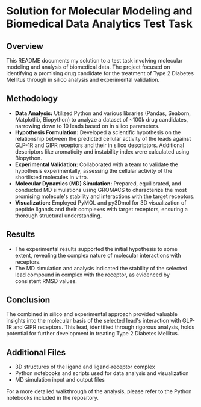 # Solution for Molecular Modeling and Biomedical Data Analytics Test Task

## Overview

This README documents my solution to a test task involving molecular modeling and analysis of biomedical data. The project focused on identifying a promising drug candidate for the treatment of Type 2 Diabetes Mellitus through in silico analysis and experimental validation.

## Methodology

- **Data Analysis:** Utilized Python and various libraries (Pandas, Seaborn, Matplotlib, Biopython) to analyze a dataset of ~100k drug candidates, narrowing down to 10 leads based on in silico parameters.
- **Hypothesis Formulation:** Developed a scientific hypothesis on the relationship between the predicted cellular activity of the leads against GLP-1R and GIPR receptors and their in silico descriptors. Additional descriptors like aromaticity and instability index were calculated using Biopython.
- **Experimental Validation:** Collaborated with a team to validate the hypothesis experimentally, assessing the cellular activity of the shortlisted molecules in vitro.
- **Molecular Dynamics (MD) Simulation:** Prepared, equilibrated, and conducted MD simulations using GROMACS to characterize the most promising molecule's stability and interactions with the target receptors.
- **Visualization:** Employed PyMOL and py3Dmol for 3D visualization of peptide ligands and their complexes with target receptors, ensuring a thorough structural understanding.

## Results

- The experimental results supported the initial hypothesis to some extent, revealing the complex nature of molecular interactions with receptors.
- The MD simulation and analysis indicated the stability of the selected lead compound in complex with the receptor, as evidenced by consistent RMSD values.

## Conclusion

The combined in silico and experimental approach provided valuable insights into the molecular basis of the selected lead's interaction with GLP-1R and GIPR receptors. This lead, identified through rigorous analysis, holds potential for further development in treating Type 2 Diabetes Mellitus.

## Additional Files

- 3D structures of the ligand and ligand-receptor complex
- Python notebooks and scripts used for data analysis and visualization
- MD simulation input and output files

For a more detailed walkthrough of the analysis, please refer to the Python notebooks included in the repository.
